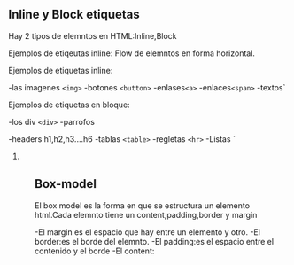 
## Inline y Block etiquetas

<Inline vs Block>

Hay 2 tipos de elemntos en HTML:Inline,Block

  Ejemplos de etiqeutas inline:
  Flow de elemntos en forma horizontal.

  Ejemplos de etiquetas inline:

-las imagenes `<img>`
-botones `<button>`
-enlases`<a>`
-enlaces`<span>`
-textos`

Ejemplos de etiquetas en bloque:

-los div `<div>`
-parrofos <p>
-headers h1,h2,h3....h6
-tablas `<table>`
-regletas `<hr>`
-Listas `<ol><li><ul>

## Box-model

El box model es la forma en que se estructura un elemento html.Cada elemnto tiene un content,padding,border y margin

-El margin es el espacio que hay entre un elemento y otro.
-El border:es el borde del elemnto.
-El padding:es el espacio entre el contenido y el borde
-El content: